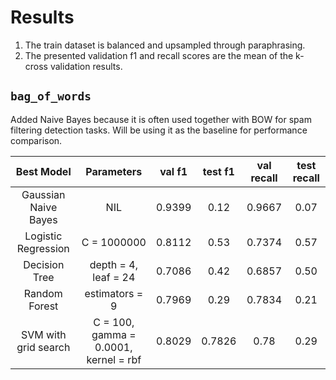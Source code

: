 # Results
1. The train dataset is balanced and upsampled through paraphrasing.
2. The presented validation f1 and recall scores are the mean of the k-cross validation results.

## `bag_of_words`
Added Naive Bayes because it is often used together with BOW for spam filtering detection tasks. Will be using it as the baseline for performance comparison.

Best Model | Parameters | val f1 | test f1 | val recall | test recall 
:-----: | :-----: | :-----: | :-----: | :-----: | :-----:
Gaussian Naive Bayes | NIL | 0.9399 | 0.12 | 0.9667 | 0.07
Logistic Regression | C = 1000000 | 0.8112 | 0.53 | 0.7374 | 0.57
Decision Tree | depth = 4, leaf = 24 | 0.7086 | 0.42 | 0.6857 | 0.50
Random Forest | estimators = 9 | 0.7969 | 0.29 | 0.7834 | 0.21
SVM with grid search | C = 100, gamma = 0.0001, kernel = rbf | 0.8029 | 0.7826 | 0.78 | 0.29